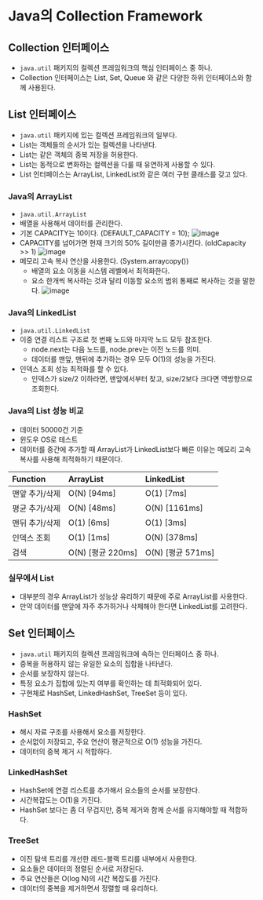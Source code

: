 # Java의 Collection Framework
## Collection 인터페이스
- `java.util` 패키지의 컬렉션 프레임워크의 핵심 인터페이스 중 하나.
- Collection 인터페이스는 List, Set, Queue 와 같은 다양한 하위 인터페이스와 함께 사용된다.

## List 인터페이스
- `java.util` 패키지에 있는 컬렉션 프레임워크의 일부다.
- List는 객체들의 순서가 있는 컬렉션을 나타낸다. 
- List는 같은 객체의 중복 저장을 허용한다.
- List는 동적으로 변화하는 컬렉션을 다룰 때 유연하게 사용할 수 있다.
- List 인터페이스는 ArrayList, LinkedList와 같은 여러 구현 클래스를 갖고 있다.

### Java의 ArrayList
- `java.util.ArrayList`
- 배열을 사용해서 데이터를 관리한다.
- 기본 CAPACITY는 10이다. (DEFAULT_CAPACITY = 10);
  ![image](https://github.com/user-attachments/assets/4a9d0bb4-6fe9-41de-a91b-c01f8eb7774d)
- CAPACITY를 넘어가면 현재 크기의 50% 길이만큼 증가시킨다. (oldCapacity >> 1)
  ![image](https://github.com/user-attachments/assets/1fe59ed5-8b47-44d8-8398-a888420de8b4)
- 메모리 고속 복사 연산을 사용한다. (System.arraycopy())
  - 배열의 요소 이동을 시스템 레벨에서 최적화한다.
  - 요소 한개씩 복사하는 것과 달리 이동할 요소의 범위 통째로 복사하는 것을 말한다.
    ![image](https://github.com/user-attachments/assets/5b763d42-3ab1-408f-ac3f-0ee3b393bcb2)

  
### Java의 LinkedList
- `java.util.LinkedList`
- 이중 연결 리스트 구조로 첫 번째 노드와 마지막 노드 모두 참조한다.
  - node.next는 다음 노드를, node.prev는 이전 노드를 의미.
  - 데이터를 맨앞, 맨뒤에 추가하는 경우 모두 O(1)의 성능을 가진다.
- 인덱스 조회 성능 최적화를 할 수 있다.
  - 인덱스가 size/2 이하라면, 맨앞에서부터 찾고, size/2보다 크다면 역방향으로 조회한다.

### Java의 List 성능 비교 
- 데이터 50000건 기준
- 윈도우 OS로 테스트
- 데이터를 중간에 추가할 때 ArrayList가 LinkedList보다 빠른 이유는 메모리 고속 복사를 사용해 최적화하기 때문이다. 

| Function    | ArrayList       | LinkedList      |
|:------------|:----------------|:----------------|
| 맨앞 추가/삭제 | O(N) [94ms]     | O(1) [7ms]      |
| 평균 추가/삭제 | O(N) [48ms]     | O(N) [1161ms]   |
| 맨뒤 추가/삭제 | O(1) [6ms]      | O(1) [3ms]      |
| 인덱스 조회    | O(1) [1ms]      | O(N) [378ms]    |
| 검색          | O(N) [평균 220ms] | O(N) [평균 571ms] |

### 실무에서 List
- 대부분의 경우 ArrayList가 성능상 유리하기 때문에 주로 ArrayList를 사용한다.
- 만약 데이터를 맨앞에 자주 추가하거나 삭제해야 한다면 LinkedList를 고려한다.

## Set 인터페이스
- `java.util` 패키지의 컬렉션 프레임워크에 속하는 인터페이스 중 하나.
- 중복을 허용하지 않는 유일한 요소의 집합을 나타낸다.
- 순서를 보장하지 않는다.
- 특정 요소가 집합에 있는지 여부를 확인하는 데 최적화되어 있다.
- 구현체로 HashSet, LinkedHashSet, TreeSet 등이 있다.

### HashSet
- 해시 자료 구조를 사용해서 요소를 저장한다.
- 순서없이 저장되고, 주요 연산이 평균적으로 O(1) 성능을 가진다.
- 데이터의 중복 제거 시 적합하다.

### LinkedHashSet
- HashSet에 연결 리스트를 추가해서 요소들의 순서를 보장한다.
- 시간복잡도는 O(1)을 가진다.
- HashSet 보다는 좀 더 무겁지만, 중복 제거와 함께 순서를 유지해야할 때 적합하다.

### TreeSet
- 이진 탐색 트리를 개선한 레드-블랙 트리를 내부에서 사용한다.
- 요소들은 데이터의 정렬된 순서로 저장된다.
- 주요 연산들은 O(log N)의 시간 복잡도를 가진다.
- 데이터의 중복을 제거하면서 정렬할 때 유리하다.

